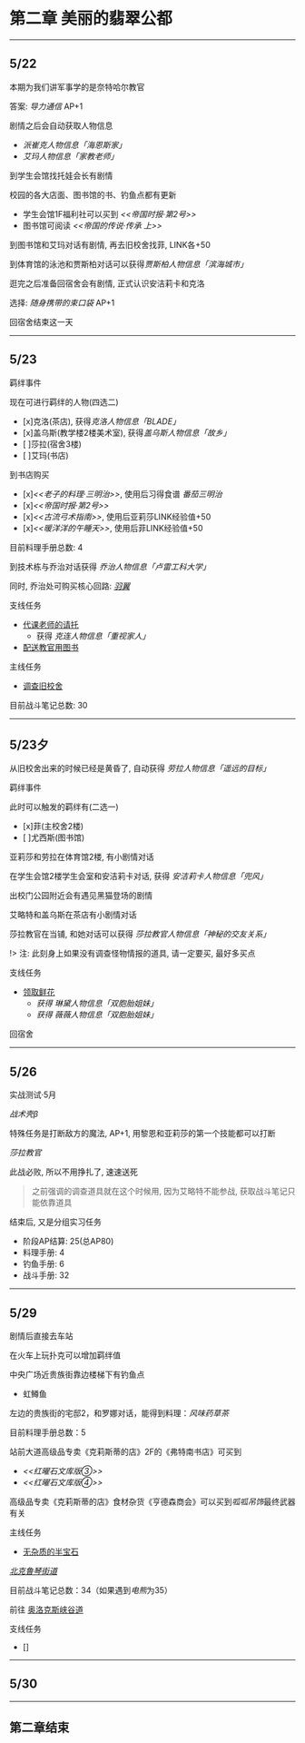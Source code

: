 # 第二章 美丽的翡翠公都

---

## 5/22

本期为我们讲军事学的是奈特哈尔教官

答案: *导力通信* AP+1

剧情之后会自动获取人物信息
- *派崔克人物信息「海恩斯家」* 
- *艾玛人物信息「家教老师」*

到学生会馆找托娃会长有剧情

校园的各大店面、图书馆的书、钓鱼点都有更新
- 学生会馆1F福利社可以买到 *<<帝国时报·第2号>>*
- 图书馆可阅读 *<<帝国的传说·传承 上>>*

到图书馆和艾玛对话有剧情, 再去旧校舍找菲, LINK各+50

到体育馆的泳池和贾斯柏对话可以获得*贾斯柏人物信息「滨海城市」*

逛完之后准备回宿舍会有剧情, 正式认识安洁莉卡和克洛

选择: *随身携带的束口袋* AP+1

回宿舍结束这一天

---

## 5/23

羁绊事件

现在可进行羁绊的人物(四选二)
- [x]克洛(茶店), 获得*克洛人物信息「BLADE」*
- [x]盖乌斯(教学楼2楼美术室), 获得*盖乌斯人物信息「故乡」*
- [ ]莎拉(宿舍3楼)
- [ ]艾玛(书店)

到书店购买
- [x]*<<老子的料理·三明治>>*, 使用后习得食谱 *番茄三明治*
- [x]*<<帝国时报·第2号>>*
- [x]*<<古流弓术指南>>*, 使用后亚莉莎LINK经验值+50
- [x]*<<暖洋洋的午睡天>>*, 使用后菲LINK经验值+50

目前料理手册总数: 4

到技术栋与乔治对话获得 *乔治人物信息「卢雷工科大学」*

同时, 乔治处可购买核心回路: *[羽翼](/game/TheLegendOfHeroes/SenNoKiseki/quartz/羽翼.md#羽翼)*

支线任务

- [代课老师的请托](/game/TheLegendOfHeroes/SenNoKiseki/quests/代课老师的请托.md#代课老师的请托)
    - 获得 *克连人物信息「重视家人」*
- [配送教官用图书](/game/TheLegendOfHeroes/SenNoKiseki/quests/配送教官用图书.md#配送教官用图书)

主线任务

- [调查旧校舍](/game/TheLegendOfHeroes/SenNoKiseki/quests/调查旧校舍2.md#调查旧校舍)

目前战斗笔记总数: 30

---

## 5/23夕

从旧校舍出来的时候已经是黄昏了, 自动获得 *劳拉人物信息「遥远的目标」*

羁绊事件

此时可以触发的羁绊有(二选一)
- [x]菲(主校舍2楼)
- [ ]尤西斯(图书馆)

亚莉莎和劳拉在体育馆2楼, 有小剧情对话

在学生会馆2楼学生会室和安洁莉卡对话, 获得 *安洁莉卡人物信息「兜风」*

出校门公园附近会有遇见黑猫登场的剧情

艾略特和盖乌斯在茶店有小剧情对话

莎拉教官在当铺, 和她对话可以获得 *莎拉教官人物信息「神秘的交友关系」*

!> 注: 此刻身上如果没有调查怪物情报的道具, 请一定要买, 最好多买点

支线任务

- [领取鲜花](/game/TheLegendOfHeroes/SenNoKiseki/quests/领取鲜花.md#领取鲜花)
    - *获得 琳黛人物信息「双胞胎姐妹」*
    - *获得 薇薇人物信息「双胞胎姐妹」*

回宿舍

---

## 5/26

实战测试·5月

*战术壳β*

特殊任务是打断敌方的魔法, AP+1, 用黎恩和亚莉莎的第一个技能都可以打断

*莎拉教官*

此战必败, 所以不用挣扎了, 速速送死

> 之前强调的调查道具就在这个时候用, 因为艾略特不能参战, 获取战斗笔记只能依靠道具

结束后, 又是分组实习任务

- 阶段AP结算: 25(总AP80)
- 料理手册: 4
- 钓鱼手册: 6
- 战斗手册: 32

---

## 5/29

剧情后直接去车站

在火车上玩扑克可以增加羁绊值

中央广场近贵族街靠边楼梯下有钓鱼点
- 虹鳟鱼

左边的贵族街的宅邸2，和罗娜对话，能得到料理：*风味药草茶*

目前料理手册总数：5

站前大道高级品专卖《克莉斯蒂的店》2F的《弗特南书店》可买到
- *<<红曜石文库版③>>*
- *<<红曜石文库版④>>*

高级品专卖《克莉斯蒂的店》食材杂货《亨德森商会》可以买到*呱呱吊饰*最终武器有关

主线任务

- [无杂质的半宝石](/game/TheLegendOfHeroes/SenNoKiseki/quests/无杂质的半宝石.md#无杂质的半宝石)

*[北克鲁琴街道](/game/TheLegendOfHeroes/SenNoKiseki/locations/北克鲁琴街道.md#北克鲁琴街道)*

目前战斗笔记总数：34（如果遇到*电熊*为35）

前往 [奥洛克斯峡谷道](/game/TheLegendOfHeroes/SenNoKiseki/locations/奥洛克斯峡谷道.md#奥洛克斯峡谷道)

支线任务

- []

---

## 5/30

---

## 第二章结束